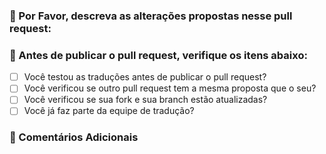 ### **📝 Por Favor, descreva as alterações propostas nesse pull request:**
<!--
    Especifique as alterações propostas nesse pull request. Muitas vezes, as histórias nos commits não são muito descritivas, ou seja, não possuem uma explicação clara do que foi feito.
-->

### **📜 Antes de publicar o pull request, verifique os itens abaixo:**
<!--
    Mesmo que cumpra com todos os requisitos, mantenha-os aqui para fins de registro. Apenas coloque um *x* em cada item cumprido.

    Caso não faça parte da equipe, o pull request não será aceito. Para entrar na equipe, verifique o [MANUAL DO TRADUTOR](https://github.com/Ludeon/RimWorld-PortugueseBrazilian/blob/master/Manuais/manualDoTradutor.md)
-->

 - [ ] Você testou as traduções antes de publicar o pull request?
 - [ ] Você verificou se outro pull request tem a mesma proposta que o seu?
 - [ ] Você verificou se sua fork e sua branch estão atualizadas?
 - [ ] Você já faz parte da equipe de tradução?

### **💬 Comentários Adicionais**
<!--
    Caso queira comentar algo a mais, sinta-se a vontade para fazer isso aqui.
-->